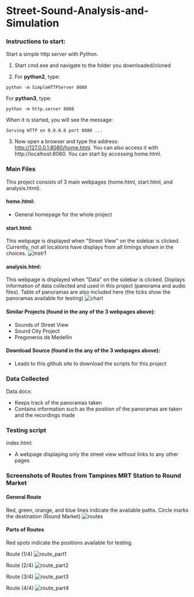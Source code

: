 # Street-Sound-Analysis-and-Simulation

### Instructions to start:
Start a simple http server with Python.
1) Start cmd.exe and navigate to the folder you downloaded/cloned

2) For <b>python2</b>, type:
```
python -m SimpleHTTPServer 8080
```
For <b>python3</b>, type:
```
python -m http.server 8080
```
When it is started, you will see the message: 
```
Serving HTTP on 0.0.0.0 port 8080 ...
```

3) Now open a browser and type the address: http://127.0.0.1:8080/home.html. You can also access it with http://localhost:8080. You can start by accessing home.html.


### Main Files
This project consists of 3 main webpages (home.html, start.html, and analysis.html).  

#### home.html:
- General homepage for the whole project  

#### start.html:
This webpage is displayed when "Street View" on the sidebar is clicked.
Currently, not all locations have displays from all timings shown in the choices.
![instr1](https://user-images.githubusercontent.com/12662268/37923498-d8b1eb26-3161-11e8-8faf-bc0f9a1c6c97.png)

#### analysis.html:
This webpage is displayed when "Data" on the sidebar is clicked.
Displays information of data collected and used in this project (panorama and audio files).
Table of panoramas are also included here (the ticks show the panoramas available for testing)
![chart](https://user-images.githubusercontent.com/12662268/37923876-d93031d8-3162-11e8-8bf0-2c71a9869f96.png)

#### Similar Projects (found in the any of the 3 webpages above):
- Sounds of Street View
- Sound City Project
- Pregoneros de Medellín

#### Download Source (found in the any of the 3 webpages above):
- Leads to this github site to download the scripts for this project  

### Data Collected
Data.docx:
- Keeps track of the panoramas taken  
- Contains information such as the position of the panoramas are taken and the recordings made

### Testing script
index.html:
- A webpage displaying only the street view without links to any other pages  

### Screenshots of Routes from Tampines MRT Station to Round Market
#### General Route
Red, green, orange, and blue lines indicate the available paths.
Circle marks the destination (Round Market)
![routes](https://user-images.githubusercontent.com/12662268/37922309-cd2433b6-315e-11e8-89d0-fbc0eed95dd0.png)

#### Parts of Routes
Red spots indicate the positions available for testing.

Route (1/4)
![route_part1](https://user-images.githubusercontent.com/12662268/37921647-ffde937a-315c-11e8-929a-a8e02bde3c44.png)

Route (2/4)
![route_part2](https://user-images.githubusercontent.com/12662268/37921673-0f2c02d6-315d-11e8-881e-86a11713c120.png)

Route (3/4)
![route_part3](https://user-images.githubusercontent.com/12662268/37921690-1a3ec37a-315d-11e8-8770-3174558afa4a.png)

Route (4/4)
![route_part4](https://user-images.githubusercontent.com/12662268/37921698-1ce77b80-315d-11e8-969b-177cd771d81f.png)
